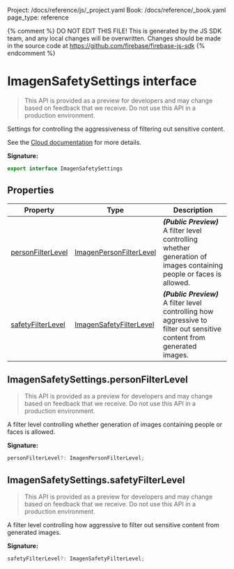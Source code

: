 Project: /docs/reference/js/_project.yaml
Book: /docs/reference/_book.yaml
page_type: reference

{% comment %}
DO NOT EDIT THIS FILE!
This is generated by the JS SDK team, and any local changes will be
overwritten. Changes should be made in the source code at
https://github.com/firebase/firebase-js-sdk
{% endcomment %}

# ImagenSafetySettings interface
> This API is provided as a preview for developers and may change based on feedback that we receive. Do not use this API in a production environment.
> 

Settings for controlling the aggressiveness of filtering out sensitive content.

See the [Cloud documentation](https://cloud.google.com/vertex-ai/generative-ai/docs/image/responsible-ai-imagen#config-safety-filters) for more details.

<b>Signature:</b>

```typescript
export interface ImagenSafetySettings 
```

## Properties

|  Property | Type | Description |
|  --- | --- | --- |
|  [personFilterLevel](./vertexai.imagensafetysettings.md#imagensafetysettingspersonfilterlevel) | [ImagenPersonFilterLevel](./vertexai.md#imagenpersonfilterlevel) | <b><i>(Public Preview)</i></b> A filter level controlling whether generation of images containing people or faces is allowed. |
|  [safetyFilterLevel](./vertexai.imagensafetysettings.md#imagensafetysettingssafetyfilterlevel) | [ImagenSafetyFilterLevel](./vertexai.md#imagensafetyfilterlevel) | <b><i>(Public Preview)</i></b> A filter level controlling how aggressive to filter out sensitive content from generated images. |

## ImagenSafetySettings.personFilterLevel

> This API is provided as a preview for developers and may change based on feedback that we receive. Do not use this API in a production environment.
> 

A filter level controlling whether generation of images containing people or faces is allowed.

<b>Signature:</b>

```typescript
personFilterLevel?: ImagenPersonFilterLevel;
```

## ImagenSafetySettings.safetyFilterLevel

> This API is provided as a preview for developers and may change based on feedback that we receive. Do not use this API in a production environment.
> 

A filter level controlling how aggressive to filter out sensitive content from generated images.

<b>Signature:</b>

```typescript
safetyFilterLevel?: ImagenSafetyFilterLevel;
```
